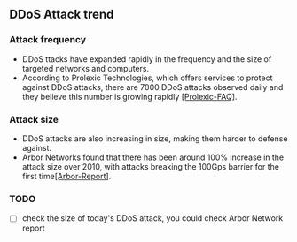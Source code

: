 DDoS Attack trend
---


### Attack frequency
- DDoS ttacks have expanded rapidly in the frequency and the size of targeted networks and computers. 
- According to Prolexic Technologies, which offers services to protect against DDoS attacks, there are 7000 DDoS attacks observed daily and they believe this number is growing rapidly [[Prolexic-FAQ]](http://www.prolexic.com/knowledge-center-about-ddos-attacks-faq.html).

### Attack size
- DDoS attacks are also increasing in size, making them harder to defense against. 
- Arbor Networks found that there has been around 100% increase in the attack size over 2010, with attacks breaking the 100Gps barrier for the first time[[Arbor-Report]](http://www.arbornetworks.com/resources/infrastructure-security-report).



### TODO
- [ ] check the size of today's DDoS attack, you could check Arbor Network report


